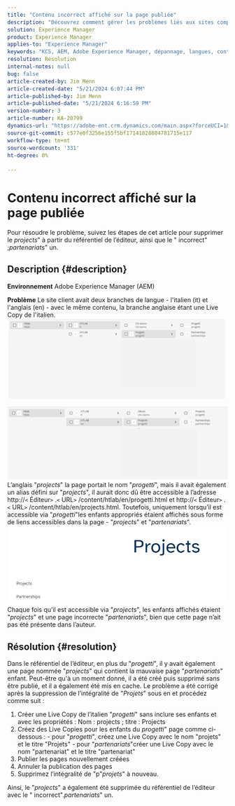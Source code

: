 ```yaml
---
title: "Contenu incorrect affiché sur la page publiée"
description: "Découvrez comment gérer les problèmes liés aux sites comportant deux branches de langue."
solution: Experience Manager
product: Experience Manager
applies-to: "Experience Manager"
keywords: "KCS, AEM, Adobe Experience Manager, dépannage, langues, contenu, page publiée, anglais, italien"
resolution: Resolution
internal-notes: null
bug: false
article-created-by: Jim Menn
article-created-date: "5/21/2024 6:07:44 PM"
article-published-by: Jim Menn
article-published-date: "5/21/2024 6:16:59 PM"
version-number: 3
article-number: KA-20799
dynamics-url: "https://adobe-ent.crm.dynamics.com/main.aspx?forceUCI=1&pagetype=entityrecord&etn=knowledgearticle&id=78da3bff-9c17-ef11-9f8a-6045bd006268"
source-git-commit: c577e0f3256e155f5bf17141828804781715e117
workflow-type: tm+mt
source-wordcount: '331'
ht-degree: 0%

---
```


# Contenu incorrect affiché sur la page publiée


Pour résoudre le problème, suivez les étapes de cet article pour supprimer le *projects*&quot; à partir du référentiel de l’éditeur, ainsi que le &quot; incorrect&quot; ;*partenariats*&quot; un.

## Description {#description}


<b>Environnement</b>
Adobe Experience Manager (AEM)

<b>Problème</b>
Le site client avait deux branches de langue - l&#39;italien (it) et l&#39;anglais (en) - avec le même contenu, la branche anglaise étant une Live Copy de l&#39;italien.
![](assets/___79da3bff-9c17-ef11-9f8a-6045bd006268___.png)

![](assets/___7bda3bff-9c17-ef11-9f8a-6045bd006268___.png)
L’anglais &quot;*projects*&quot; la page portait le nom &quot;*progetti*&quot;, mais il avait également un alias défini sur &quot;*projects*&quot;, il aurait donc dû être accessible à l’adresse http://`<` Éditeur`>` .`<` URL`>` /content/htlab/en/progetti.html et http://`<` Éditeur`>` .`<` URL`>` /content/htlab/en/projects.html.
Toutefois, uniquement lorsqu’il est accessible via &quot;*progetti*&quot;les enfants appropriés étaient affichés sous forme de liens accessibles dans la page - &quot;*projects*&quot; et &quot;*partenariats*&quot;.
![](assets/___7dda3bff-9c17-ef11-9f8a-6045bd006268___.png)
Chaque fois qu’il est accessible via &quot;*projects*&quot;, les enfants affichés étaient &quot;*projects*&quot; et une page incorrecte &quot;*partenariats*&quot;, bien que cette page n’ait pas été présente dans l’auteur.


## Résolution {#resolution}


Dans le référentiel de l’éditeur, en plus du &quot;*progetti*&quot;, il y avait également une page nommée &quot;*projects*&quot; qui contient la mauvaise page &quot;*partenariats*&quot; enfant.
Peut-être qu&#39;à un moment donné, il a été créé puis supprimé sans être publié, et il a également été mis en cache.
Le problème a été corrigé après la suppression de l’intégralité de &quot;*Projets*&quot; sous en et procédez comme suit :

1. Créer une Live Copy de l’italien &quot;*progetti*&quot; sans inclure ses enfants et avec les propriétés : Nom : projects ; titre : Projects
2. Créez des Live Copies pour les enfants du *progetti*&quot; page comme ci-dessous : - pour &quot;*progetti*&quot;, créez une Live Copy avec le nom &quot;projets&quot; et le titre &quot;Projets&quot; - pour &quot;*partenariats*&quot;créer une Live Copy avec le nom &quot;partenariat&quot; et le titre &quot;partenariat&quot;
3. Publier les pages nouvellement créées
4. Annuler la publication des pages
5. Supprimez l’intégralité de &quot;p&quot;*projets*&quot; à nouveau.

Ainsi, le &quot;*projects*&quot; a également été supprimée du référentiel de l’éditeur avec le &quot; incorrect&quot;.*partenariats*&quot; un.
